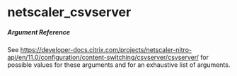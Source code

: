 # netscaler_csvserver

##### Argument Reference

See https://developer-docs.citrix.com/projects/netscaler-nitro-api/en/11.0/configuration/content-switching/csvserver/csvserver/ for possible values for these arguments and for an exhaustive list of arguments.


